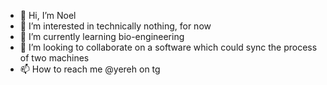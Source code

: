 - 👋 Hi, I’m Noel
- 👀 I’m interested in technically nothing, for now
- 🌱 I’m currently learning bio-engineering
- 💞️ I’m looking to collaborate on a software which could sync the process of two machines
- 📫 How to reach me @yereh on tg
  

<!---
cocaime/cocaime is a ✨ special ✨ repository because its `README.md` (this file) appears on your GitHub profile.
You can click the Preview link to take a look at your changes.
--->
